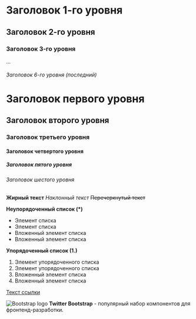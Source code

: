 # Заголовок 1-го уровня

## Заголовок 2-го уровня

### Заголовок 3-го уровня


...

###### Заголовок 6-го уровня (последний)

# Заголовок первого уровня
## Заголовок второго уровня
### Заголовок третьего уровня
#### Заголовок четвертого уровня
##### Заголовок пятого уровня
###### Заголовок шестого уровня

**Жирный текст**
*Наклонный текст*
~~Перечеркнутый текст~~

**Неупорядоченный список (*)**
* Элемент списка
* Элемент списка
* Вложенный элемент списка
* Вложенный элемент списка

**Упорядоченный список (1.)**
1. Элемент упорядоченного списка
1. Элемент упорядоченного списка
1. Вложенный элемент списка
1. Вложенный элемент списка

[Текст ссылки](http://google.com)

![Bootstrap logo](https://i.imgur.com/qhtywl2.png)
**Twitter Bootstrap** - популярный набор компонентов для фронтенд-разработки.

